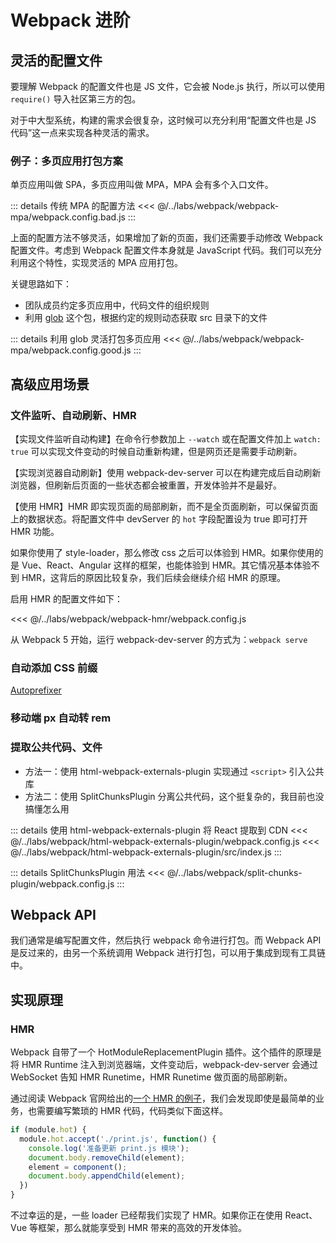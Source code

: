 # Webpack 进阶

## 灵活的配置文件
要理解 Webpack 的配置文件也是 JS 文件，它会被 Node.js 执行，所以可以使用 `require()` 导入社区第三方的包。

对于中大型系统，构建的需求会很复杂，这时候可以充分利用“配置文件也是 JS 代码”这一点来实现各种灵活的需求。

### 例子：多页应用打包方案
单页应用叫做 SPA，多页应用叫做 MPA，MPA 会有多个入口文件。

::: details 传统 MPA 的配置方法
<<< @/../labs/webpack/webpack-mpa/webpack.config.bad.js
:::

上面的配置方法不够灵活，如果增加了新的页面，我们还需要手动修改 Webpack 配置文件。考虑到 Webpack 配置文件本身就是 JavaScript 代码。我们可以充分利用这个特性，实现灵活的 MPA 应用打包。

关键思路如下：
- 团队成员约定多页应用中，代码文件的组织规则
- 利用 [glob](https://www.npmjs.com/package/glob) 这个包，根据约定的规则动态获取 src 目录下的文件

::: details 利用 glob 灵活打包多页应用
<<< @/../labs/webpack/webpack-mpa/webpack.config.good.js
:::

## 高级应用场景
### 文件监听、自动刷新、HMR
【实现文件监听自动构建】在命令行参数加上 `--watch` 或在配置文件加上 `watch: true` 可以实现文件变动的时候自动重新构建，但是网页还是需要手动刷新。

【实现浏览器自动刷新】使用 webpack-dev-server 可以在构建完成后自动刷新浏览器，但刷新后页面的一些状态都会被重置，开发体验并不是最好。

【使用 HMR】HMR 即实现页面的局部刷新，而不是全页面刷新，可以保留页面上的数据状态。将配置文件中 devServer 的 `hot` 字段配置设为 true 即可打开 HMR 功能。

如果你使用了 style-loader，那么修改 css 之后可以体验到 HMR。如果你使用的是 Vue、React、Angular 这样的框架，也能体验到 HMR。其它情况基本体验不到 HMR，这背后的原因比较复杂，我们后续会继续介绍 HMR 的原理。

启用 HMR 的配置文件如下：

<<< @/../labs/webpack/webpack-hmr/webpack.config.js

从 Webpack 5 开始，运行 webpack-dev-server 的方式为：`webpack serve`

### 自动添加 CSS 前缀
[Autoprefixer](https://www.npmjs.com/package/autoprefixer) 

### 移动端 px 自动转 rem

### 提取公共代码、文件
- 方法一：使用 html-webpack-externals-plugin 实现通过 `<script>` 引入公共库
- 方法二：使用 SplitChunksPlugin 分离公共代码，这个挺复杂的，我目前也没搞懂怎么用

::: details 使用 html-webpack-externals-plugin 将 React 提取到 CDN
<<< @/../labs/webpack/html-webpack-externals-plugin/webpack.config.js
<<< @/../labs/webpack/html-webpack-externals-plugin/src/index.js
:::

::: details SplitChunksPlugin 用法
<<< @/../labs/webpack/split-chunks-plugin/webpack.config.js
:::

## Webpack API
我们通常是编写配置文件，然后执行 webpack 命令进行打包。而 Webpack API 是反过来的，由另一个系统调用 Webpack 进行打包，可以用于集成到现有工具链中。

## 实现原理
### HMR
Webpack 自带了一个 HotModuleReplacementPlugin 插件。这个插件的原理是将 HMR Runtime 注入到浏览器端，文件变动后，webpack-dev-server 会通过 WebSocket 告知 HMR Runetime，HMR Runetime 做页面的局部刷新。

通过阅读 Webpack 官网给出的[一个 HMR 的例子](https://webpack.js.org/guides/hot-module-replacement/)，我们会发现即使是最简单的业务，也需要编写繁琐的 HMR 代码，代码类似下面这样。

```javascript
if (module.hot) {
  module.hot.accept('./print.js', function() {
    console.log('准备更新 print.js 模块');
    document.body.removeChild(element);
    element = component();
    document.body.appendChild(element);
  })
}
```

不过幸运的是，一些 loader 已经帮我们实现了 HMR。如果你正在使用 React、Vue 等框架，那么就能享受到 HMR 带来的高效的开发体验。
